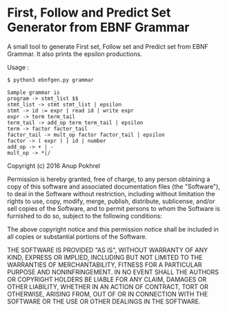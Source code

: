 # First, Follow and Predict Set Generator from EBNF Grammar
A small tool to generate First set, Follow set and Predict set from EBNF Grammar. It also prints the epsilon productions.

Usage :
```sh
$ python3 ebnfgen.py grammar
```

    Sample grammar is
    program -> stmt_list $$
    stmt_list -> stmt stmt_list | epsilon
    stmt -> id := expr | read id | write expr
    expr -> term term_tail
    term_tail -> add_op term term_tail | epsilon
    term -> factor factor_tail
    factor_tail -> mult_op factor factor_tail | epsilon
    factor -> ( expr ) | id | number
    add_op -> + | -
    mult_op -> *|/

Copyright (c) 2016 Anup Pokhrel

Permission is hereby granted, free of charge, to any person obtaining a copy of this software and associated documentation files (the "Software"), to deal in the Software without restriction, including without limitation the rights to use, copy, modify, merge, publish, distribute, sublicense, and/or sell copies of the Software, and to permit persons to whom the Software is furnished to do so, subject to the following conditions:

The above copyright notice and this permission notice shall be included in all copies or substantial portions of the Software.

THE SOFTWARE IS PROVIDED "AS IS", WITHOUT WARRANTY OF ANY KIND, EXPRESS OR IMPLIED, INCLUDING BUT NOT LIMITED TO THE WARRANTIES OF MERCHANTABILITY, FITNESS FOR A PARTICULAR PURPOSE AND NONINFRINGEMENT. IN NO EVENT SHALL THE AUTHORS OR COPYRIGHT HOLDERS BE LIABLE FOR ANY CLAIM, DAMAGES OR OTHER LIABILITY, WHETHER IN AN ACTION OF CONTRACT, TORT OR OTHERWISE, ARISING FROM, OUT OF OR IN CONNECTION WITH THE SOFTWARE OR THE USE OR OTHER DEALINGS IN THE SOFTWARE.
